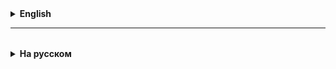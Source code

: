 <details>
  <summary style="cursor: pointer;"><b>English</b></summary>

### Program

**A program** is a set of commands that allow a computer to solve a problem and automate a business process. In this case, a person can write a program in a language understandable to humans (programming language). A computer can execute a program in a language that the computer understands (machine code, binary code). Therefore, the program must be converted from code written in a programming language to binary code.

It is important to remember that a program is **NOT an algorithm**, a program is an implementation of an algorithm in a specific programming language

### Programming languages

Let's look at examples and distinctive features of programming languages:

* Pascal, Basic - suitable for learning programming
* C/C++ - system software (operating systems, drivers, software for robots)
* Python - machine learning, data processing, application software (usually startups)
* PHP - websites
* JavaScript - most often used to implement browser logic in web applications
* C#/Java - universal programming languages, used to implement Enterprise/corporate systems (high loads, constant changes, complex business processes, large number of users)

### Computer architecture

The processor is the main "brains" of the computer, processing data and performing tasks. RAM is a fast but small memory that is used to temporarily store active data and programs. It depends on the power supply and is very important for the fast operation of the computer.
Permanent memory, such as a hard drive or SSD, provides slower but larger storage capacity than RAM. It is non-volatile and is used for long-term storage of files and operating systems.
All computer devices are controlled by the operating system, which provides interaction between the hardware and user programs, ensuring convenient and efficient use of the computer.

### Creating a Java Program

* Create a project as shown in class
* Create a class file and name it in the UpperCaseCamel format (all words together, each with a capital letter)
* Create an input starting point
* * write **psvm** inside the class and press Enter on the keyboard
* * The line **public static void main(String[] args)** should appear
* We write the code inside the curly braces of the starting point.
* * write **sout** and press Enter on the keyboard
* * The line **System.out.printLn();** should appear
* * We write any message between the brackets, it will be displayed on the screen. Don't forget to put the message in double quotes

</details>

<hr>

<details style="padding-top: 18px">
  <summary style="cursor: pointer;"><b>На русском</b></summary>


### Программа

**Программа** - это набор команд, позволяющих компьютеру решить какую-либо задачу и автоматизировать бизнес-процесс. При этом человек может написать программу на языке, понятном человеку (язык программирования). Компьютер же может выполнять программу на языке, понятном компьютеру (машинный, бинарный код). Следовательно, программа должна быть преобразована из кода, написанном на языке программирования, в бинарный код.

Важно помнить, что программа - это **НЕ алгоритм**, программа - это реализация алгоритма на конкретном языке программирования

### Языки программирования

Рассмотрим примеры и отличительные особенности языков программирования:

* Pascal, Basic - подходят для обучения программированию
* C/C++ - системное программное обеспечение (операционные системы, драйвера, ПО для роботов)
* Python - машинное обучение, обработка данных, прикладное ПО (как правило, стартапы)
* PHP - веб-сайты
* JavaScript - чаще всего используется для реализации браузерной логики в веб-приложениях
* C#/Java - универсальные языки программирования, используются для реализации Enterprise/корпоративных систем (высокие нагрузки, постоянные изменения, сложные бизнес-процессы, большое количество пользователей)

### Архитектура компьютера

Процессор является основным "мозгом" компьютера, обрабатывая данные и выполняя задачи. Оперативная память представляет собой быструю, но малую по объему память, которая используется для временного хранения активных данных и программ. Она зависит от энергоснабжения и очень важна для быстрой работы компьютера.
Постоянная память, например жесткий диск или SSD, предоставляет медленное по сравнению с оперативной памятью, но более вместительное хранилище данных. Она является энергонезависимой и используется для долгосрочного хранения файлов и операционных систем.
Всеми устройствами компьютера управляет операционная система, которая обеспечивает взаимодействие между аппаратным обеспечением и пользовательскими программами, обеспечивая удобное и эффективное использование компьютера.


Процессор является основным "мозгом" компьютера, обрабатывая данные и выполняя задачи. Оперативная память представляет собой быструю, но малую по объему память, которая используется для временного хранения активных данных и программ. Она зависит от энергоснабжения и очень важна для быстрой работы компьютера.
Постоянная память, например жесткий диск или SSD, предоставляет медленное по сравнению с оперативной памятью, но более вместительное хранилище данных. Она является энергонезависимой и используется для долгосрочного хранения файлов и операционных систем.
Всеми устройствами компьютера управляет операционная система, которая обеспечивает взаимодействие между аппаратным обеспечением и пользовательскими программами, обеспечивая удобное и эффективное использование компьютера.

### Создание программы на Java 

* Создаем проект, как было показано на занятии
* Создаем файл-класс и именуем его в формате UpperCaseCamel (все слова слитно, каждое с большой буквы)
* Создаем входную стартовую точку 
* * пишем **psvm** внутри класса и нажимаем Enter на клавиатуре
* * Должна появиться строчка **public static void main(String[] args)**
* Пишем внутри фигурных скобок стартовой точки код.
* * пишем **sout** и нажимаем на Enter на клавиатуре
* * Должна появиться строчка **System.out.printLn();**
* * Между скобок пишем любое сообщение, оно будет выведено на экран. Не забудьте взять сообщение в двойные кавычки

</details>
